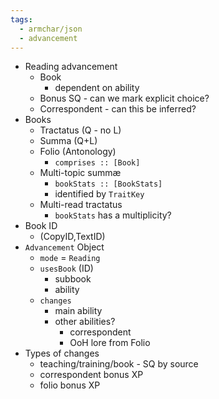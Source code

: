```yaml
---
tags:
  - armchar/json
  - advancement
---
```



+ Reading advancement
	+ Book
		+ dependent on ability
	+ Bonus SQ - can we mark explicit choice?
	+ Correspondent - can this be inferred?
+ Books
	+ Tractatus (Q - no L)
	+ Summa (Q+L)
	+ Folio (Antonology)
		+ `comprises :: [Book]`
	+ Multi-topic summæ
		+ `bookStats :: [BookStats]`
		+ identified by `TraitKey`
	+ Multi-read tractatus
		+ `bookStats` has a multiplicity?
+ Book ID
	+ (CopyID,TextID)
+ `Advancement` Object
	+ `mode` = `Reading`
	+ `usesBook` (ID)
		+ subbook 
		+ ability
	+ `changes`
		+ main ability
		+ other abilities? 
			+ correspondent
			+ OoH lore from Folio
+ Types of changes
	+ teaching/training/book - SQ by source
	+ correspondent bonus XP
	+ folio bonus XP